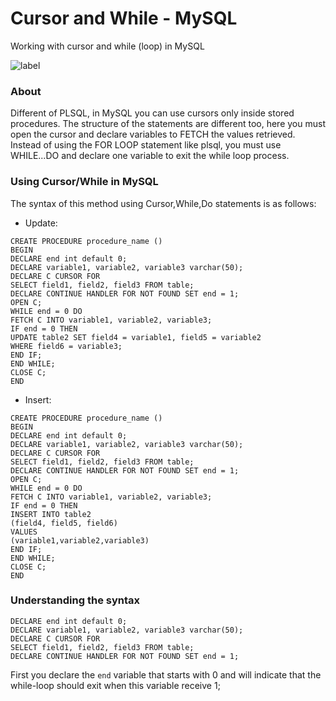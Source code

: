 # Cursor and While - MySQL
Working with cursor and while (loop) in MySQL

![label](https://img.shields.io/badge/Language-SQL%20(MySQL)-brightgreen)

### About
Different of PLSQL, in MySQL you can use cursors only inside stored procedures. The structure of the statements are different too, here you must open the cursor and declare variables to FETCH the values retrieved. Instead of using the FOR LOOP statement like plsql, you must use WHILE...DO and declare one variable to exit the while loop process.

### Using Cursor/While in MySQL

The syntax of this method using Cursor,While,Do statements is as follows:

- Update:
```
CREATE PROCEDURE procedure_name ()
BEGIN
DECLARE end int default 0;
DECLARE variable1, variable2, variable3 varchar(50);
DECLARE C CURSOR FOR
SELECT field1, field2, field3 FROM table;
DECLARE CONTINUE HANDLER FOR NOT FOUND SET end = 1;
OPEN C;
WHILE end = 0 DO
FETCH C INTO variable1, variable2, variable3;
IF end = 0 THEN	
UPDATE table2 SET field4 = variable1, field5 = variable2
WHERE field6 = variable3;
END IF;
END WHILE;	
CLOSE C;
END
```

- Insert:

```
CREATE PROCEDURE procedure_name ()
BEGIN
DECLARE end int default 0;
DECLARE variable1, variable2, variable3 varchar(50);
DECLARE C CURSOR FOR
SELECT field1, field2, field3 FROM table;
DECLARE CONTINUE HANDLER FOR NOT FOUND SET end = 1;
OPEN C;
WHILE end = 0 DO
FETCH C INTO variable1, variable2, variable3;
IF end = 0 THEN	
INSERT INTO table2
(field4, field5, field6)
VALUES
(variable1,variable2,variable3)
END IF;
END WHILE;	
CLOSE C;
END
```

### Understanding the syntax

```
DECLARE end int default 0;
DECLARE variable1, variable2, variable3 varchar(50);
DECLARE C CURSOR FOR
SELECT field1, field2, field3 FROM table;
DECLARE CONTINUE HANDLER FOR NOT FOUND SET end = 1;
```

First you declare the `end` variable that starts with 0 and will indicate that the while-loop should exit when this variable receive 1;